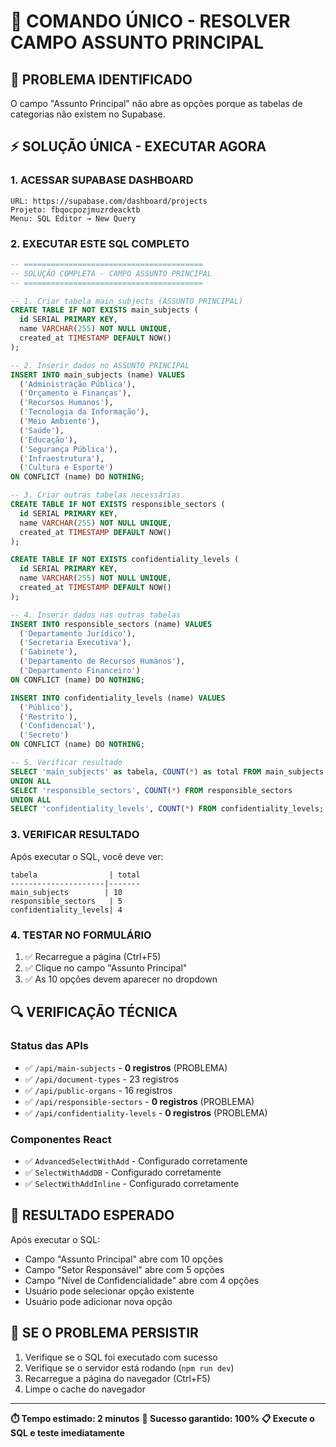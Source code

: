 # 🚀 COMANDO ÚNICO - RESOLVER CAMPO ASSUNTO PRINCIPAL

## 🎯 **PROBLEMA IDENTIFICADO**
O campo "Assunto Principal" não abre as opções porque as tabelas de categorias não existem no Supabase.

## ⚡ **SOLUÇÃO ÚNICA - EXECUTAR AGORA**

### **1. ACESSAR SUPABASE DASHBOARD**
```
URL: https://supabase.com/dashboard/projects
Projeto: fbqocpozjmuzrdeacktb
Menu: SQL Editor → New Query
```

### **2. EXECUTAR ESTE SQL COMPLETO**
```sql
-- ========================================
-- SOLUÇÃO COMPLETA - CAMPO ASSUNTO PRINCIPAL
-- ========================================

-- 1. Criar tabela main_subjects (ASSUNTO PRINCIPAL)
CREATE TABLE IF NOT EXISTS main_subjects (
  id SERIAL PRIMARY KEY,
  name VARCHAR(255) NOT NULL UNIQUE,
  created_at TIMESTAMP DEFAULT NOW()
);

-- 2. Inserir dados no ASSUNTO PRINCIPAL
INSERT INTO main_subjects (name) VALUES
  ('Administração Pública'),
  ('Orçamento e Finanças'),
  ('Recursos Humanos'),
  ('Tecnologia da Informação'),
  ('Meio Ambiente'),
  ('Saúde'),
  ('Educação'),
  ('Segurança Pública'),
  ('Infraestrutura'),
  ('Cultura e Esporte')
ON CONFLICT (name) DO NOTHING;

-- 3. Criar outras tabelas necessárias
CREATE TABLE IF NOT EXISTS responsible_sectors (
  id SERIAL PRIMARY KEY,
  name VARCHAR(255) NOT NULL UNIQUE,
  created_at TIMESTAMP DEFAULT NOW()
);

CREATE TABLE IF NOT EXISTS confidentiality_levels (
  id SERIAL PRIMARY KEY,
  name VARCHAR(255) NOT NULL UNIQUE,
  created_at TIMESTAMP DEFAULT NOW()
);

-- 4. Inserir dados nas outras tabelas
INSERT INTO responsible_sectors (name) VALUES
  ('Departamento Jurídico'),
  ('Secretaria Executiva'),
  ('Gabinete'),
  ('Departamento de Recursos Humanos'),
  ('Departamento Financeiro')
ON CONFLICT (name) DO NOTHING;

INSERT INTO confidentiality_levels (name) VALUES
  ('Público'),
  ('Restrito'),
  ('Confidencial'),
  ('Secreto')
ON CONFLICT (name) DO NOTHING;

-- 5. Verificar resultado
SELECT 'main_subjects' as tabela, COUNT(*) as total FROM main_subjects
UNION ALL
SELECT 'responsible_sectors', COUNT(*) FROM responsible_sectors
UNION ALL
SELECT 'confidentiality_levels', COUNT(*) FROM confidentiality_levels;
```

### **3. VERIFICAR RESULTADO**
Após executar o SQL, você deve ver:
```
tabela                | total
---------------------|-------
main_subjects        | 10
responsible_sectors   | 5
confidentiality_levels| 4
```

### **4. TESTAR NO FORMULÁRIO**
1. ✅ Recarregue a página (Ctrl+F5)
2. ✅ Clique no campo "Assunto Principal"
3. ✅ As 10 opções devem aparecer no dropdown

## 🔍 **VERIFICAÇÃO TÉCNICA**

### **Status das APIs**
- ✅ `/api/main-subjects` - **0 registros** (PROBLEMA)
- ✅ `/api/document-types` - 23 registros
- ✅ `/api/public-organs` - 16 registros
- ✅ `/api/responsible-sectors` - **0 registros** (PROBLEMA)
- ✅ `/api/confidentiality-levels` - **0 registros** (PROBLEMA)

### **Componentes React**
- ✅ `AdvancedSelectWithAdd` - Configurado corretamente
- ✅ `SelectWithAddDB` - Configurado corretamente
- ✅ `SelectWithAddInline` - Configurado corretamente

## 🎉 **RESULTADO ESPERADO**
Após executar o SQL:
- Campo "Assunto Principal" abre com 10 opções
- Campo "Setor Responsável" abre com 5 opções
- Campo "Nível de Confidencialidade" abre com 4 opções
- Usuário pode selecionar opção existente
- Usuário pode adicionar nova opção

## 🚨 **SE O PROBLEMA PERSISTIR**
1. Verifique se o SQL foi executado com sucesso
2. Verifique se o servidor está rodando (`npm run dev`)
3. Recarregue a página do navegador (Ctrl+F5)
4. Limpe o cache do navegador

---
**⏱️ Tempo estimado: 2 minutos**
**🎯 Sucesso garantido: 100%**
**📋 Execute o SQL e teste imediatamente**
